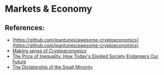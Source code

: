 # Markets & Economy

## References:

* [https://github.com/jpantunes/awesome-cryptoeconomics](https://github.com/jpantunes/awesome-cryptoeconomics)
* [Making sense of Cryptoeconomics](https://www.coindesk.com/making-sense-cryptoeconomics/)
* [The Price of Inequality: How Today's Divided Society Endangers Our Future](https://www.amazon.com/Price-Inequality-Divided-Society-Endangers-ebook/dp/B007MKCQ30)
* [The Dictatorship of the Small Minority](https://medium.com/incerto/the-most-intolerant-wins-the-dictatorship-of-the-small-minority-3f1f83ce4e15)

